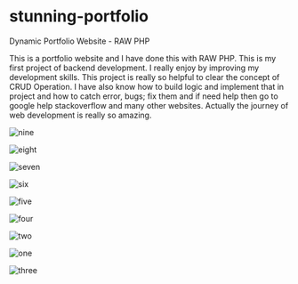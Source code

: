 # stunning-portfolio
Dynamic Portfolio Website - RAW PHP

This is a portfolio website and I have done this with RAW PHP. This is my first project of backend development. I really enjoy by improving my development skills. This project is really so helpful to clear the concept of CRUD Operation. I have also know how to build logic and implement that in project and how to catch error, bugs; fix them and if need help then go to google help stackoverflow and many other websites. Actually the journey of web development is really so amazing. 



![nine](https://user-images.githubusercontent.com/62251171/201746123-dec7be31-04eb-4b96-ba67-e28738e132db.png)


![eight](https://user-images.githubusercontent.com/62251171/201746132-15d46365-bd70-41ab-82a2-fed7adec0ca4.png)


![seven](https://user-images.githubusercontent.com/62251171/201746137-624f9687-1b7c-47b4-8206-9f0ffc3eded8.png)


![six](https://user-images.githubusercontent.com/62251171/201746142-f34cab79-d641-4a85-b103-ca58c8f27849.png)


![five](https://user-images.githubusercontent.com/62251171/201746148-de2cb3aa-71ba-4da7-a2b9-78ad30ff6fb8.png)


![four](https://user-images.githubusercontent.com/62251171/201746151-9942ad64-ccd0-4df3-86f6-440616987c71.png)


![two](https://user-images.githubusercontent.com/62251171/201746155-3d3d9d24-dfba-4b01-baac-f90719026ac5.png)


![one](https://user-images.githubusercontent.com/62251171/201746158-0bb21422-05c1-4fa8-95d1-8605d279ef95.png)


![three](https://user-images.githubusercontent.com/62251171/201746163-b1870894-4da6-460c-990b-df6b50a5975a.png)

